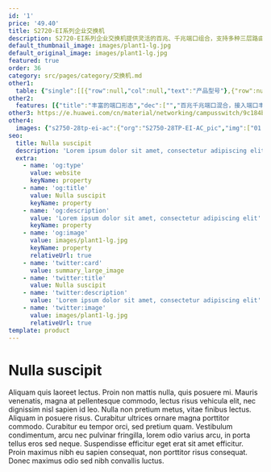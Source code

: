 ```yaml
---
id: '1'
price: '49.40'
title: S2720-EI系列企业交换机
description: S2720-EI系列企业交换机提供灵活的百兆、千兆端口组合，支持多种三层路由协议，具备更高性能和更丰富的业务处理能力，可作为Client接入SVF超级虚拟交换网，广泛应用于企业园区接入、百兆到桌面千兆上行等多种应用场景。
default_thumbnail_image: images/plant1-lg.jpg
default_original_image: images/plant1-lg.jpg
featured: true
order: 36
category: src/pages/category/交换机.md
other1: 
  table: {"single":[[{"row":null,"col":null,"text":"产品型号"},{"row":null,"col":null,"text":"S2720-12TP-EI\nS2720-12TP-PWR-EI"},{"row":null,"col":null,"text":"S2720-28TP-PWR-EI-L\nS2720-28TP-EI\nS2720-28TP-PWR-EI"},{"row":null,"col":null,"text":"S2720-52TP-EI\nS2720-52TP-PWR-EI"}],[{"row":null,"col":null,"text":"交换容量"},{"row":null,"col":null,"text":"128Gbps"},{"row":null,"col":null,"text":"128Gbps"},{"row":null,"col":null,"text":"336Gbps"}],[{"row":null,"col":null,"text":"包转发率"},{"row":null,"col":null,"text":"12.6Mpps"},{"row":null,"col":null,"text":"20.4Mpps"},{"row":null,"col":null,"text":"34.8Mpps"}],[{"row":null,"col":null,"text":"固定端口"},{"row":null,"col":null,"text":"下行4个百兆，4个千兆端口\n上行4个千兆端口"},{"row":null,"col":null,"text":"下行16个百兆，8个千兆端口\n上行4个千兆端口"},{"row":null,"col":null,"text":"下行32个百兆，16个千兆端口\n上行4个千兆端口"}],[{"row":null,"col":null,"text":"MAC特性"},{"row":null,"col":"3","text":"支持16K MAC地址\n支持MAC地址自动学习和老化\n支持静态、动态、黑洞MAC表项\n支持接口MAC地址学习个数限制"}],[{"row":null,"col":null,"text":"VLAN特性"},{"row":null,"col":"3","text":"支持4K个VLAN\n支持基于MAC/协议/IP子网/策略/端口的VLAN\n支持基于端口的QinQ"}],[{"row":null,"col":null,"text":"IP路由"},{"row":null,"col":"3","text":"静态路由\n支持RIP、RIPng，OSPF协议"}],[{"row":null,"col":null,"text":"互通性"},{"row":null,"col":"3","text":"VBST基于VLAN生成树协议（和PVST/PVST+/RPVST 互通）\nLNP 链路类型协商协议（和DTP相似功能）\nVCMP VLAN集中管理协议（和VTP相似功能）\n\n详细的互联互通认证与报告，请访问这里。"}]]}
other2:
  features: [{"title":"丰富的端口形态","dec":["","百兆千兆端口混合，接入端口丰富",""]},{"title":"智能堆叠","dec":["","iStack智能堆叠提升交换机可靠性、可扩展性，堆叠后的逻辑系统可统一配置管理，大大降低系统运维的成本",""]},{"title":"高性能","dec":["","支持RIP、OSPF特性，路由性能在百兆交换机领域拥有领先地位",""]}]
other3: https://e.huawei.com/cn/material/networking/campusswitch/9c184be712c647bda3f31ac8d1fb0895
other4:
  images: {"s2750-28tp-ei-ac":{"org":"S2750-28TP-EI-AC_pic","img":["01.png","02.png","03.png","04.png","07.png","08.png"]}}
seo:
  title: Nulla suscipit
  description: 'Lorem ipsum dolor sit amet, consectetur adipiscing elit'
  extra:
    - name: 'og:type'
      value: website
      keyName: property
    - name: 'og:title'
      value: Nulla suscipit
      keyName: property
    - name: 'og:description'
      value: 'Lorem ipsum dolor sit amet, consectetur adipiscing elit'
      keyName: property
    - name: 'og:image'
      value: images/plant1-lg.jpg
      keyName: property
      relativeUrl: true
    - name: 'twitter:card'
      value: summary_large_image
    - name: 'twitter:title'
      value: Nulla suscipit
    - name: 'twitter:description'
      value: 'Lorem ipsum dolor sit amet, consectetur adipiscing elit'
    - name: 'twitter:image'
      value: images/plant1-lg.jpg
      relativeUrl: true
template: product
---
```


# Nulla suscipit

Aliquam quis laoreet lectus. Proin non mattis nulla, quis posuere mi. Mauris venenatis, magna at pellentesque commodo, lectus risus vehicula elit, nec dignissim nisl sapien id leo. Nulla non pretium metus, vitae finibus lectus. Aliquam in posuere risus. Curabitur ultrices ornare magna porttitor commodo. Curabitur eu tempor orci, sed pretium quam. Vestibulum condimentum, arcu nec pulvinar fringilla, lorem odio varius arcu, in porta tellus eros sed neque. Suspendisse efficitur eget erat sit amet efficitur. Proin maximus nibh eu sapien consequat, non porttitor risus consequat. Donec maximus odio sed nibh convallis luctus.